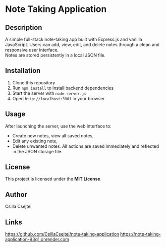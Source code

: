 # Note Taking Application
## Description
A simple full-stack note-taking app built with Express.js and vanilla JavaScript. 
Users can add, view, edit, and delete notes through a clean and responsive user interface.  
Notes are stored persistently in a local JSON file.

## Installation
1. Clone this repository 
2. Run `npm install` to install backend dependencies 
3. Start the server with `node server.js` 
4. Open `http://localhost:3001` in your browser

## Usage
After launching the server, use the web interface to: 
- Create new notes, view all saved notes, 
- Edit any existing note, 
- Delete unwanted notes. 
All actions are saved immediately and reflected in the JSON storage file.

## License
This project is licensed under the **MIT License**.

## Author
Csilla Csejtei

## Links
https://github.com/CsillaCsejtei/note-taking-application
https://note-taking-application-93q1.onrender.com
